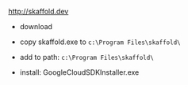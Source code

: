 http://skaffold.dev
- download
- copy skaffold.exe to `c:\Program Files\skaffold\`
- add to path: `c:\Program Files\skaffold\`

- install: GoogleCloudSDKInstaller.exe